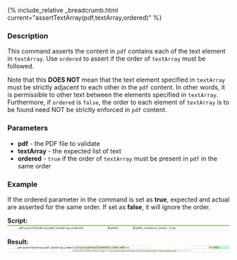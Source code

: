{% include_relative _breadcrumb.html current="assertTextArray(pdf,textArray,ordered)" %}


### Description
This command asserts the content in `pdf` contains each of the text element in `textArray`.  Use `ordered` to assert 
if the order of `textArray` must be followed.

Note that this **DOES NOT** mean that the text element specified in `textArray` must be strictly adjacent to each other
in the `pdf` content. In other words, it is permissible to other text between the elements specified in `textArray`.
Furthermore, if `ordered` is `false`, the order to each element of `textArray` is to be found need NOT be strictly 
enforced in `pdf` content.


### Parameters
- **pdf** \- the PDF file to validate
- **textArray** \- the expected list of text
- **ordered** \- `true` if the order of `textArray` must be present in `pdf` in the same order


### Example
If the ordered parameter in the command is set as **true**, expected and actual are asserted for the same order. 
If set as **false**, it will ignore the order.

**Script:**<br/>
![script](image/assertTextArray_01.png)

**Result:**<br/>
![output](image/assertTextArray_02.png)

